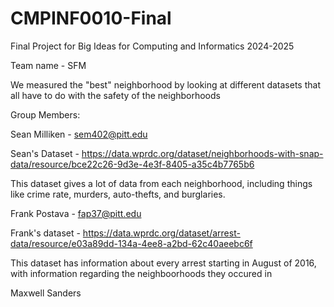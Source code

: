 # CMPINF0010-Final
Final Project for Big Ideas for Computing and Informatics 2024-2025

Team name - SFM

We measured the "best" neighborhood by looking at different datasets that all have to do with the safety of the neighborhoods

Group Members:

Sean Milliken - sem402@pitt.edu

Sean's Dataset - https://data.wprdc.org/dataset/neighborhoods-with-snap-data/resource/bce22c26-9d3e-4e3f-8405-a35c4b7765b6

This dataset gives a lot of data from each neighborhood, including things like crime rate, murders, auto-thefts, and burglaries.

Frank Postava - fap37@pitt.edu

Frank's dataset - https://data.wprdc.org/dataset/arrest-data/resource/e03a89dd-134a-4ee8-a2bd-62c40aeebc6f 

This dataset has information about every arrest starting in August of 2016, with information regarding the neighboorhoods they occured in

Maxwell Sanders


